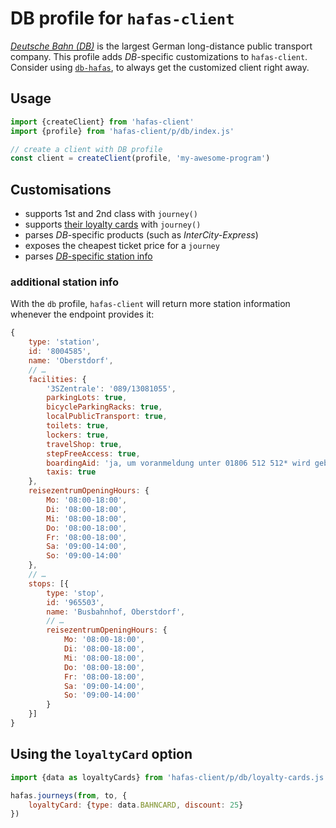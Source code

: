 # DB profile for `hafas-client`

[*Deutsche Bahn (DB)*](https://en.wikipedia.org/wiki/Deutsche_Bahn) is the largest German long-distance public transport company. This profile adds *DB*-specific customizations to `hafas-client`. Consider using [`db-hafas`](https://github.com/derhuerst/db-hafas#db-hafas), to always get the customized client right away.

## Usage

```js
import {createClient} from 'hafas-client'
import {profile} from 'hafas-client/p/db/index.js'

// create a client with DB profile
const client = createClient(profile, 'my-awesome-program')
```


## Customisations

- supports 1st and 2nd class with `journey()`
- supports [their loyalty cards](https://en.wikipedia.org/wiki/Deutsche_Bahn#Tickets) with `journey()`
- parses *DB*-specific products (such as *InterCity-Express*)
- exposes the cheapest ticket price for a `journey`
- parses [*DB*-specific station info](#additional-station-info)

### additional station info

With the `db` profile, `hafas-client` will return more station information whenever the endpoint provides it:

```js
{
	type: 'station',
	id: '8004585',
	name: 'Oberstdorf',
	// …
	facilities: {
		'3SZentrale': '089/13081055',
		parkingLots: true,
		bicycleParkingRacks: true,
		localPublicTransport: true,
		toilets: true,
		lockers: true,
		travelShop: true,
		stepFreeAccess: true,
		boardingAid: 'ja, um voranmeldung unter 01806 512 512* wird gebeten',
		taxis: true
	},
	reisezentrumOpeningHours: {
		Mo: '08:00-18:00',
		Di: '08:00-18:00',
		Mi: '08:00-18:00',
		Do: '08:00-18:00',
		Fr: '08:00-18:00',
		Sa: '09:00-14:00',
		So: '09:00-14:00'
	},
	// …
	stops: [{
		type: 'stop',
		id: '965503',
		name: 'Busbahnhof, Oberstdorf',
		// …
		reisezentrumOpeningHours: {
			Mo: '08:00-18:00',
			Di: '08:00-18:00',
			Mi: '08:00-18:00',
			Do: '08:00-18:00',
			Fr: '08:00-18:00',
			Sa: '09:00-14:00',
			So: '09:00-14:00'
		}
	}]
}
```

## Using the `loyaltyCard` option

```js
import {data as loyaltyCards} from 'hafas-client/p/db/loyalty-cards.js'

hafas.journeys(from, to, {
	loyaltyCard: {type: data.BAHNCARD, discount: 25}
})
```
